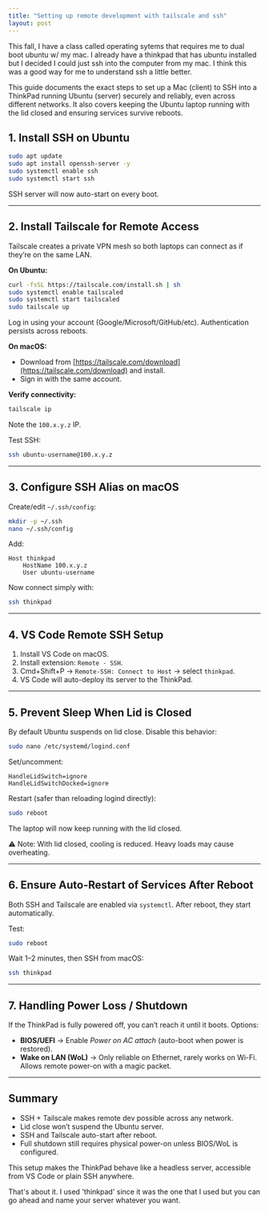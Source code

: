 ```yaml
---
title: "Setting up remote development with tailscale and ssh"
layout: post
---
```


This fall, I have a class called operating sytems that requires me to dual boot ubuntu w/ my mac. I already have a thinkpad that has ubuntu installed but I decided I could just ssh into the computer from my mac. I think this was a good way for me to understand ssh a little better. 

This guide documents the exact steps to set up a Mac (client) to SSH into a ThinkPad running Ubuntu (server) securely and reliably, even across different networks. It also covers keeping the Ubuntu laptop running with the lid closed and ensuring services survive reboots.

## 1. Install SSH on Ubuntu

```bash
sudo apt update
sudo apt install openssh-server -y
sudo systemctl enable ssh
sudo systemctl start ssh
```

SSH server will now auto-start on every boot.

---

## 2. Install Tailscale for Remote Access

Tailscale creates a private VPN mesh so both laptops can connect as if they’re on the same LAN.

**On Ubuntu:**

```bash
curl -fsSL https://tailscale.com/install.sh | sh
sudo systemctl enable tailscaled
sudo systemctl start tailscaled
sudo tailscale up
```

Log in using your account (Google/Microsoft/GitHub/etc). Authentication persists across reboots.

**On macOS:**

* Download from [https://tailscale.com/download](https://tailscale.com/download) and install.
* Sign in with the same account.

**Verify connectivity:**

```bash
tailscale ip
```

Note the `100.x.y.z` IP.

Test SSH:

```bash
ssh ubuntu-username@100.x.y.z
```

---

## 3. Configure SSH Alias on macOS

Create/edit `~/.ssh/config`:

```bash
mkdir -p ~/.ssh
nano ~/.ssh/config
```

Add:

```
Host thinkpad
    HostName 100.x.y.z
    User ubuntu-username
```

Now connect simply with:

```bash
ssh thinkpad
```

---

## 4. VS Code Remote SSH Setup

1. Install VS Code on macOS.
2. Install extension: `Remote - SSH`.
3. Cmd+Shift+P → `Remote-SSH: Connect to Host` → select `thinkpad`.
4. VS Code will auto-deploy its server to the ThinkPad.

---

## 5. Prevent Sleep When Lid is Closed

By default Ubuntu suspends on lid close. Disable this behavior:

```bash
sudo nano /etc/systemd/logind.conf
```

Set/uncomment:

```
HandleLidSwitch=ignore
HandleLidSwitchDocked=ignore
```

Restart (safer than reloading logind directly):

```bash
sudo reboot
```

The laptop will now keep running with the lid closed.

⚠️ Note: With lid closed, cooling is reduced. Heavy loads may cause overheating.

---

## 6. Ensure Auto-Restart of Services After Reboot

Both SSH and Tailscale are enabled via `systemctl`. After reboot, they start automatically.

Test:

```bash
sudo reboot
```

Wait 1–2 minutes, then SSH from macOS:

```bash
ssh thinkpad
```

---

## 7. Handling Power Loss / Shutdown

If the ThinkPad is fully powered off, you can’t reach it until it boots. Options:

* **BIOS/UEFI** → Enable *Power on AC attach* (auto-boot when power is restored).
* **Wake on LAN (WoL)** → Only reliable on Ethernet, rarely works on Wi-Fi. Allows remote power-on with a magic packet.

---

## Summary

* SSH + Tailscale makes remote dev possible across any network.
* Lid close won’t suspend the Ubuntu server.
* SSH and Tailscale auto-start after reboot.
* Full shutdown still requires physical power-on unless BIOS/WoL is configured.

This setup makes the ThinkPad behave like a headless server, accessible from VS Code or plain SSH anywhere.

That's about it. I used 'thinkpad' since it was the one that I used but you can go ahead and name your server whatever you want.
